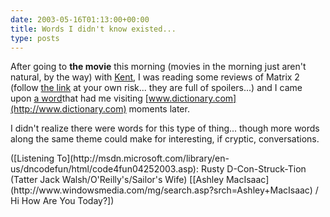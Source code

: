 ```yaml
---
date: 2003-05-16T01:13:00+00:00
title: Words I didn't know existed...
type: posts
---
```

After going to **the movie** this morning (movies in the morning just aren't natural, by the way) with [Kent](http://dotnetweblogs.com/ksharkey/posts/7083.aspx), I was reading some reviews of Matrix 2 (follow [the link](http://www.lasvegasmercury.com/2003/MERC-May-15-Thu-2003/21315704.html) at your own risk... they are full of spoilers...) and I came upon [a word](http://dictionary.reference.com/search?q=callipygian)that had me visiting [www.dictionary.com](http://www.dictionary.com) moments later.

I didn't realize there were words for this type of thing... though more words along the same theme could make for interesting, if cryptic, conversations.

<div class="media">
  ([Listening To](http://msdn.microsoft.com/library/en-us/dncodefun/html/code4fun04252003.asp): Rusty D-Con-Struck-Tion (Tatter Jack Walsh/O'Reilly's/Sailor's Wife) [[Ashley MacIsaac](http://www.windowsmedia.com/mg/search.asp?srch=Ashley+MacIsaac) / Hi How Are You Today?])
</div>
